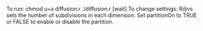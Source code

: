 To run:
    chmod u+x diffusion.r
    ./diffusion.r
    [wait]
To change settings:
    Rdivs sets the number of subdivisions in each dimension.
    Set partitionOn to TRUE or FALSE to enable or disable the partition.